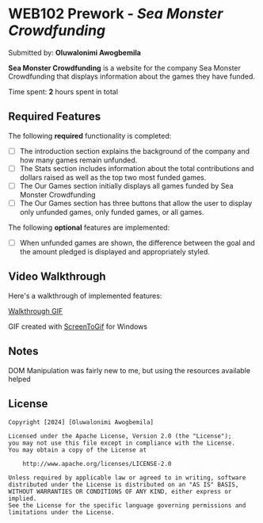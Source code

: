 # WEB102 Prework - *Sea Monster Crowdfunding*

Submitted by: **Oluwalonimi Awogbemila**

**Sea Monster Crowdfunding** is a website for the company Sea Monster Crowdfunding that displays information about the games they have funded.

Time spent: **2** hours spent in total

## Required Features

The following **required** functionality is completed:

* [ ] The introduction section explains the background of the company and how many games remain unfunded.
* [ ] The Stats section includes information about the total contributions and dollars raised as well as the top two most funded games.
* [ ] The Our Games section initially displays all games funded by Sea Monster Crowdfunding
* [ ] The Our Games section has three buttons that allow the user to display only unfunded games, only funded games, or all games.

The following **optional** features are implemented:

* [ ] When unfunded games are shown, the difference between the goal and the amount pledged is displayed and appropriately styled.

## Video Walkthrough

Here's a walkthrough of implemented features:

[Walkthrough GIF](https://imgur.com/a/crt64ze.gif)


GIF created with [ScreenToGif](https://www.screentogif.com/) for Windows


## Notes
DOM Manipulation was fairly new to me, but using the resources available helped


## License

    Copyright [2024] [Oluwalonimi Awogbemila]

    Licensed under the Apache License, Version 2.0 (the "License");
    you may not use this file except in compliance with the License.
    You may obtain a copy of the License at

        http://www.apache.org/licenses/LICENSE-2.0

    Unless required by applicable law or agreed to in writing, software
    distributed under the License is distributed on an "AS IS" BASIS,
    WITHOUT WARRANTIES OR CONDITIONS OF ANY KIND, either express or implied.
    See the License for the specific language governing permissions and
    limitations under the License.
